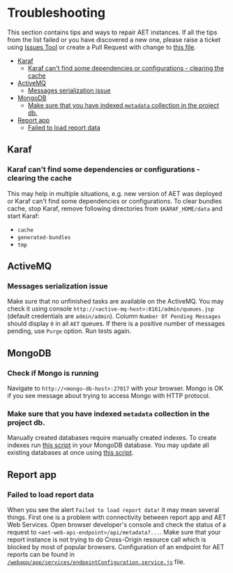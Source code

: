 # Troubleshooting
This section contains tips and ways to repair AET instances. If all the tips from the list failed
or you have discovered a new one, please raise a ticket using [Issues Tool](https://github.com/Cognifide/aet/issues)
or create a Pull Request with change to [this file](https://github.com/Cognifide/aet/blob/master/documentation/src/main/wiki/Troubleshooting.md).

- [Karaf](#karaf)
  - [Karaf can't find some dependencies or configurations - clearing the cache](#karaf-cant-find-some-dependencies-or-configurations---clearing-the-cache)
- [ActiveMQ](#activemq)
  - [Messages serialization issue](#messages-serialization-issue)
- [MongoDB](#mongodb)
  - [Make sure that you have indexed `metadata` collection in the project db.](#make-sure-that-you-have-indexed-metadata-collection-in-the-project-db)
- [Report app](#report-app)
  - [Failed to load report data](#failed-to-load-report-data)

## Karaf

### Karaf can't find some dependencies or configurations - clearing the cache
This may help in multiple situations, e.g. new version of AET was deployed
or Karaf can't find some dependencies or configurations.
To clear bundles cache, stop Karaf, remove following directories from `$KARAF_HOME/data` and start Karaf:
- `cache`
- `generated-bundles`
- `tmp`

## ActiveMQ

### Messages serialization issue
Make sure that no unfinished tasks are available on
the ActiveMQ. You may check it using console `http://<active-mq-host>:8161/admin/queues.jsp` (default credentials are `admin/admin`).
Column `Number Of Pending Messages` should display `0` in all `AET` queues.
If there is a positive number of messages pending, use `Purge` option.
Run tests again.

## MongoDB

### Check if Mongo is running
Navigate to `http://<mongo-db-host>:27017` with your browser. Mongo is OK if you see message about trying to access Mongo with HTTP protocol.

### Make sure that you have indexed `metadata` collection in the project db.
Manually created databases require manually created indexes. To create
indexes run [this script](https://github.com/Cognifide/aet/blob/master/misc/mongodb/create-indexes.js)
in your MongoDB database. You may update all existing databases at once using
[this script](https://github.com/Cognifide/aet/blob/master/misc/mongodb/create-indexes-for-all-dbs.js).

## Report app

### Failed to load report data
When you see the alert `Failed to load report data!` it may mean several things.
First one is a problem with connectivity between report app and AET Web Services.
Open browser developer's console and check the status of a request to `<aet-web-api-endpoint>/api/metadata?...`.
Make sure that your report instance is not trying to do Cross-Origin
resource call which is blocked by most of popular browsers.
Configuration of an endpoint for AET reports can be found in
[`/webapp/app/services/endpointConfiguration.service.js`](https://github.com/Cognifide/aet/blob/master/report/src/main/webapp/app/services/endpointConfiguration.service.js) file.
